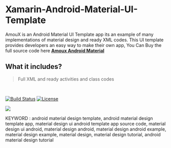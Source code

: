 
# Xamarin-Android-Material-UI-Template
AmouX is an Android Material UI Template app its an example of many implementations of material design and ready XML codes. This UI template provides developers an easy way to make their own app,
You Can Buy the full source code here <a href="https://codecanyon.net/item/amoux-android-material-ui-templates-for-xamarin-and-android-studio/25366540" rel="nofollow"> **Amoux Android Material**</a>

## What it includes?
> Full XML and ready activities and class codes

<br />

[![Build Status](http://img.shields.io/travis/badges/badgerbadgerbadger.svg?style=flat-square)](https://travis-ci.org/doge/wow)
[![License](http://img.shields.io/:license-apache-red.svg)](http://www.apache.org/licenses/LICENSE-2.0.html)

<a href="https://codecanyon.net/item/amoux-android-material-ui-templates-for-xamarin-and-android-studio/25366540"><img src="https://i.ibb.co/dkCB8sW/cover-google-play-1024x500.png"  border="0"></a>


KEYWORD : android material design template, android material design template app, material design ui android template app source code, material design ui android, material design android, material design android example, material design example, material design, material design tutorial, android material design tutorial
